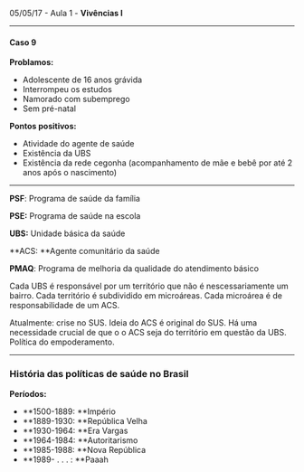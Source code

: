 05/05/17 - Aula 1 - **Vivências I**

---

#### **Caso 9**

**Problamos:**

* Adolescente de 16 anos grávida
* Interrompeu os estudos
* Namorado com subemprego
* Sem pré-natal

**Pontos positivos:**

* Atividade do agente de saúde
* Existência da UBS
* Existência da rede cegonha \(acompanhamento de mãe e bebê por até 2 anos após o nascimento\)

---

**PSF**: Programa de saúde da família

**PSE:** Programa de saúde na escola

**UBS:** Unidade básica da saúde

**ACS: **Agente comunitário da saúde

**PMAQ**: Programa de melhoria da qualidade do atendimento básico

Cada UBS é responsável por um território que não é nescessariamente um bairro. Cada território é subdividido em microáreas. Cada microárea é de responsabilidade de um ACS.

Atualmente: crise no SUS. Ideia do ACS é original do SUS. Há uma necessidade crucial de que o o ACS seja do território em questão da UBS. Política do empoderamento.

---

### História das políticas de saúde no Brasil

**Períodos:**

* **1500-1889: **Império
* **1889-1930: **República Velha
* **1930-1964: **Era Vargas
* **1964-1984: **Autoritarismo
* **1985-1988: **Nova República
* **1989-  . . . : **Paaah





